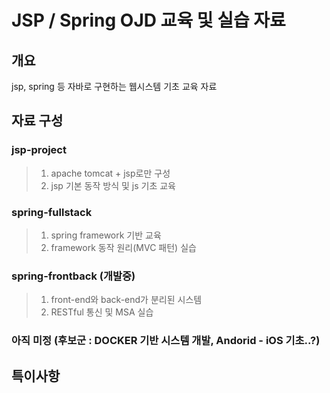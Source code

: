# JSP / Spring OJD 교육 및 실습 자료

## 개요

jsp, spring 등 자바로 구현하는 웹시스템 기초 교육 자료

## 자료 구성

### jsp-project
>
> 1. apache tomcat + jsp로만 구성
> 2. jsp 기본 동작 방식 및 js 기초 교육

### spring-fullstack
>
> 1. spring framework 기반 교육
> 2. framework 동작 원리(MVC 패턴) 실습

### spring-frontback (개발중)
>
> 1. front-end와 back-end가 분리된 시스템
> 2. RESTful 통신 및 MSA 실습

### 아직 미정 (후보군 : DOCKER 기반 시스템 개발, Andorid - iOS 기초..?)

## 특이사항
